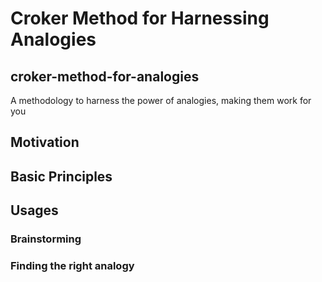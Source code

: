 # Croker Method for Harnessing Analogies
## croker-method-for-analogies
A methodology to harness the power of analogies, making them work for you

## Motivation


## Basic Principles

## Usages

### Brainstorming
### Finding the right analogy



